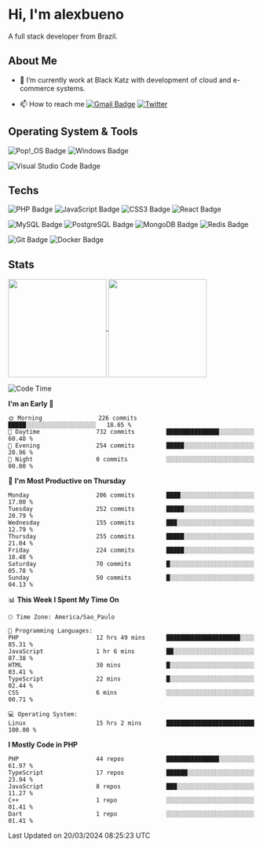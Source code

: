 # Hi, I'm alexbueno

A full stack developer from Brazil.

## About Me

- 🌱 I’m currently work at Black Katz with development of cloud and e-commerce systems.

- 📫 How to reach me [![Gmail Badge](https://img.shields.io/badge/-gmail-c14438?style=for-the-badge&logo=Gmail&logoColor=ffffff)](mailto:alexsandrofbueno@gmail.com) [![Twitter](https://img.shields.io/badge/twitter-1DA1F2.svg?style=for-the-badge&logo=twitter&logoColor=ffffff)](https://twitter.com/Alex_Bueno_7)

## Operating System & Tools

![Pop!_OS Badge](https://img.shields.io/badge/Pop!__OS-48B9C7?logo=popos&logoColor=fff&style=flat)
![Windows Badge](https://img.shields.io/badge/Windows-0078D6?logo=windows&logoColor=fff&style=flat)

![Visual Studio Code Badge](https://img.shields.io/badge/Visual%20Studio%20Code-007ACC?logo=visualstudiocode&logoColor=fff&style=flat)

## Techs

![PHP Badge](https://img.shields.io/badge/PHP-777BB4?logo=php&logoColor=fff&style=flat)
![JavaScript Badge](https://img.shields.io/badge/JavaScript-F7DF1E?logo=javascript&logoColor=000&style=flat)
![CSS3 Badge](https://img.shields.io/badge/CSS3-1572B6?logo=css3&logoColor=fff&style=flat)
![React Badge](https://img.shields.io/badge/React-61DAFB?logo=react&logoColor=000&style=flat)

![MySQL Badge](https://img.shields.io/badge/MySQL-4479A1?logo=mysql&logoColor=fff&style=flat)
![PostgreSQL Badge](https://img.shields.io/badge/PostgreSQL-4169E1?logo=postgresql&logoColor=fff&style=flat)
![MongoDB Badge](https://img.shields.io/badge/MongoDB-47A248?logo=mongodb&logoColor=fff&style=flat)
![Redis Badge](https://img.shields.io/badge/Redis-DC382D?logo=redis&logoColor=fff&style=flat)

![Git Badge](https://img.shields.io/badge/Git-F05032?logo=git&logoColor=fff&style=flat)
![Docker Badge](https://img.shields.io/badge/Docker-2496ED?logo=docker&logoColor=fff&style=flat)


## Stats

<a href="https://github.com/anuraghazra/github-readme-stats">
  <img height=200 align="center" src="https://github-readme-stats.vercel.app/api?username=alexbueno7&theme=dark" />
</a>
<a href="https://github.com/anuraghazra/convoychat">
  <img height=200 align="center" src="https://github-readme-stats.vercel.app/api/top-langs?username=alexbueno7&layout=compact&langs_count=8&card_width=320&theme=dark" />
</a>

<!--START_SECTION:waka-->
![Code Time](http://img.shields.io/badge/Code%20Time-896%20hrs%2022%20mins-blue)

**I'm an Early 🐤** 

```text
🌞 Morning                226 commits         █████░░░░░░░░░░░░░░░░░░░░   18.65 % 
🌆 Daytime                732 commits         ███████████████░░░░░░░░░░   60.40 % 
🌃 Evening                254 commits         █████░░░░░░░░░░░░░░░░░░░░   20.96 % 
🌙 Night                  0 commits           ░░░░░░░░░░░░░░░░░░░░░░░░░   00.00 % 
```
📅 **I'm Most Productive on Thursday** 

```text
Monday                   206 commits         ████░░░░░░░░░░░░░░░░░░░░░   17.00 % 
Tuesday                  252 commits         █████░░░░░░░░░░░░░░░░░░░░   20.79 % 
Wednesday                155 commits         ███░░░░░░░░░░░░░░░░░░░░░░   12.79 % 
Thursday                 255 commits         █████░░░░░░░░░░░░░░░░░░░░   21.04 % 
Friday                   224 commits         █████░░░░░░░░░░░░░░░░░░░░   18.48 % 
Saturday                 70 commits          █░░░░░░░░░░░░░░░░░░░░░░░░   05.78 % 
Sunday                   50 commits          █░░░░░░░░░░░░░░░░░░░░░░░░   04.13 % 
```


📊 **This Week I Spent My Time On** 

```text
🕑︎ Time Zone: America/Sao_Paulo

💬 Programming Languages: 
PHP                      12 hrs 49 mins      █████████████████████░░░░   85.31 % 
JavaScript               1 hr 6 mins         ██░░░░░░░░░░░░░░░░░░░░░░░   07.38 % 
HTML                     30 mins             █░░░░░░░░░░░░░░░░░░░░░░░░   03.41 % 
TypeScript               22 mins             █░░░░░░░░░░░░░░░░░░░░░░░░   02.44 % 
CSS                      6 mins              ░░░░░░░░░░░░░░░░░░░░░░░░░   00.71 % 

💻 Operating System: 
Linux                    15 hrs 2 mins       █████████████████████████   100.00 % 
```

**I Mostly Code in PHP** 

```text
PHP                      44 repos            ███████████████░░░░░░░░░░   61.97 % 
TypeScript               17 repos            ██████░░░░░░░░░░░░░░░░░░░   23.94 % 
JavaScript               8 repos             ███░░░░░░░░░░░░░░░░░░░░░░   11.27 % 
C++                      1 repo              ░░░░░░░░░░░░░░░░░░░░░░░░░   01.41 % 
Dart                     1 repo              ░░░░░░░░░░░░░░░░░░░░░░░░░   01.41 % 
```




 Last Updated on 20/03/2024 08:25:23 UTC
<!--END_SECTION:waka-->

